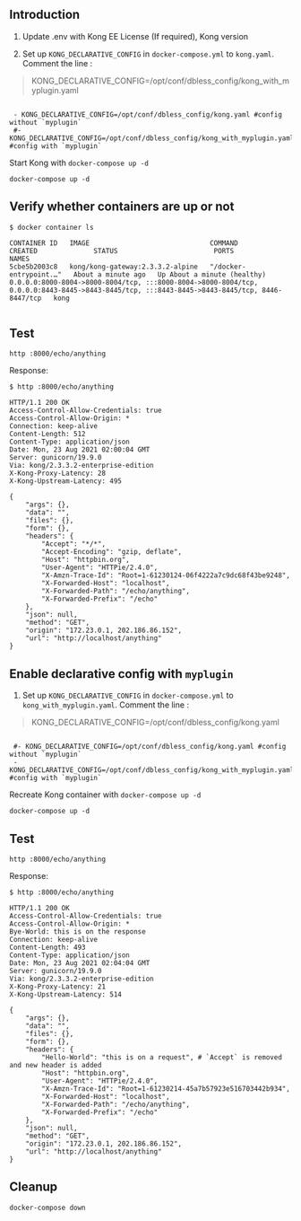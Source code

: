 ## Introduction

1. Update .env with Kong EE License (If required), Kong version 

2. Set up `KONG_DECLARATIVE_CONFIG` in `docker-compose.yml` to `kong.yaml`. Comment the line :
>KONG_DECLARATIVE_CONFIG=/opt/conf/dbless_config/kong_with_myplugin.yaml
```

 - KONG_DECLARATIVE_CONFIG=/opt/conf/dbless_config/kong.yaml #config without `myplugin`
 #- KONG_DECLARATIVE_CONFIG=/opt/conf/dbless_config/kong_with_myplugin.yaml #config with `myplugin`
```

Start Kong with  `docker-compose up -d`

```shell
docker-compose up -d
```

## Verify whether containers are up or not

```shell
$ docker container ls

CONTAINER ID   IMAGE                              COMMAND                  CREATED              STATUS                        PORTS                                                                                                                                         NAMES
5cbe5b2003c8   kong/kong-gateway:2.3.3.2-alpine   "/docker-entrypoint.…"   About a minute ago   Up About a minute (healthy)   0.0.0.0:8000-8004->8000-8004/tcp, :::8000-8004->8000-8004/tcp, 0.0.0.0:8443-8445->8443-8445/tcp, :::8443-8445->8443-8445/tcp, 8446-8447/tcp   kong


```
## Test

```shell
http :8000/echo/anything
```

Response:

```shell
$ http :8000/echo/anything

HTTP/1.1 200 OK
Access-Control-Allow-Credentials: true
Access-Control-Allow-Origin: *
Connection: keep-alive
Content-Length: 512
Content-Type: application/json
Date: Mon, 23 Aug 2021 02:00:04 GMT
Server: gunicorn/19.9.0
Via: kong/2.3.3.2-enterprise-edition
X-Kong-Proxy-Latency: 28
X-Kong-Upstream-Latency: 495

{
    "args": {},
    "data": "",
    "files": {},
    "form": {},
    "headers": {
        "Accept": "*/*",
        "Accept-Encoding": "gzip, deflate",
        "Host": "httpbin.org",
        "User-Agent": "HTTPie/2.4.0",
        "X-Amzn-Trace-Id": "Root=1-61230124-06f4222a7c9dc68f43be9248",
        "X-Forwarded-Host": "localhost",
        "X-Forwarded-Path": "/echo/anything",
        "X-Forwarded-Prefix": "/echo"
    },
    "json": null,
    "method": "GET",
    "origin": "172.23.0.1, 202.186.86.152",
    "url": "http://localhost/anything"
}

```

## Enable declarative config with `myplugin`

1. Set up `KONG_DECLARATIVE_CONFIG` in `docker-compose.yml` to `kong_with_myplugin.yaml`. Comment the line :
>KONG_DECLARATIVE_CONFIG=/opt/conf/dbless_config/kong.yaml
```

 #- KONG_DECLARATIVE_CONFIG=/opt/conf/dbless_config/kong.yaml #config without `myplugin`
 - KONG_DECLARATIVE_CONFIG=/opt/conf/dbless_config/kong_with_myplugin.yaml #config with `myplugin`
```

Recreate Kong container with  `docker-compose up -d`

```shell
docker-compose up -d
```

## Test

```shell
http :8000/echo/anything
```

Response:

```shell
$ http :8000/echo/anything

HTTP/1.1 200 OK
Access-Control-Allow-Credentials: true
Access-Control-Allow-Origin: *
Bye-World: this is on the response
Connection: keep-alive
Content-Length: 493
Content-Type: application/json
Date: Mon, 23 Aug 2021 02:04:04 GMT
Server: gunicorn/19.9.0
Via: kong/2.3.3.2-enterprise-edition
X-Kong-Proxy-Latency: 21
X-Kong-Upstream-Latency: 514

{
    "args": {},
    "data": "",
    "files": {},
    "form": {},
    "headers": {
        "Hello-World": "this is on a request", # `Accept` is removed and new header is added
        "Host": "httpbin.org",
        "User-Agent": "HTTPie/2.4.0",
        "X-Amzn-Trace-Id": "Root=1-61230214-45a7b57923e516703442b934",
        "X-Forwarded-Host": "localhost",
        "X-Forwarded-Path": "/echo/anything",
        "X-Forwarded-Prefix": "/echo"
    },
    "json": null,
    "method": "GET",
    "origin": "172.23.0.1, 202.186.86.152",
    "url": "http://localhost/anything"
}

```

## Cleanup

    docker-compose down

